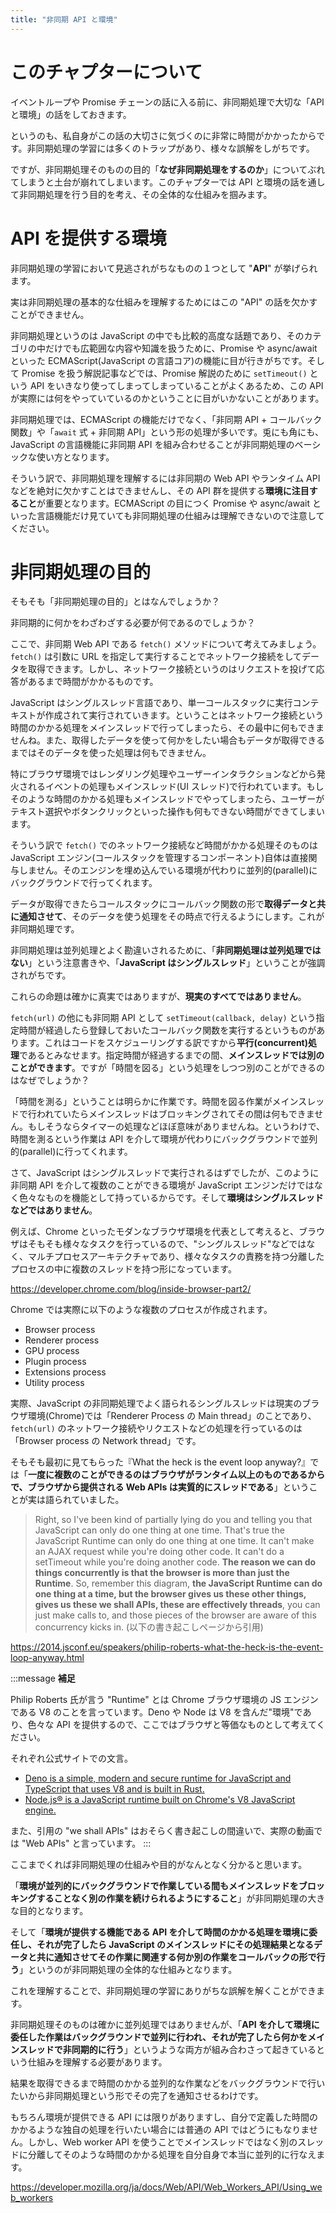 ```yaml
---
title: "非同期 API と環境"
---
```


# このチャプターについて
イベントループや Promise チェーンの話に入る前に、非同期処理で大切な「API と環境」の話をしておきます。

というのも、私自身がこの話の大切さに気づくのに非常に時間がかかったからです。非同期処理の学習には多くのトラップがあり、様々な誤解をしがちです。

ですが、非同期処理そのものの目的「**なぜ非同期処理をするのか**」についてぶれてしまうと土台が崩れてしまいます。このチャプターでは API と環境の話を通して非同期処理を行う目的を考え、その全体的な仕組みを掴みます。

# API を提供する環境
非同期処理の学習において見逃されがちなものの１つとして "**API**" が挙げられます。

実は非同期処理の基本的な仕組みを理解するためにはこの "API" の話を欠かすことができません。

非同期処理というのは JavaScript の中でも比較的高度な話題であり、そのカテゴリの中だけでも広範囲な内容や知識を扱うために、Promise や async/await といった ECMAScript(JavaScript の言語コア)の機能に目が行きがちです。そして Promise を扱う解説記事などでは、Promise 解説のために `setTimeout()` という API をいきなり使ってしまってしまっていることがよくあるため、この API が実際には何をやっていているのかということに目がいかないことがあります。

非同期処理では、ECMAScript の機能だけでなく、「非同期 API + コールバック関数」や「`await` 式 + 非同期 API」という形の処理が多いです。兎にも角にも、JavaScript の言語機能に非同期 API を組み合わせることが非同期処理のベーシックな使い方となります。

そういう訳で、非同期処理を理解するには非同期の Web API やランタイム API などを絶対に欠かすことはできませんし、その API 群を提供する**環境に注目すること**が重要となります。ECMAScript の目につく Promise や async/await といった言語機能だけ見ていても非同期処理の仕組みは理解できないので注意してください。

# 非同期処理の目的
そもそも「非同期処理の目的」とはなんでしょうか？

非同期的に何かをわざわざする必要が何であるのでしょうか？

ここで、非同期 Web API である `fetch()` メソッドについて考えてみましょう。`fetch()` は引数に URL を指定して実行することでネットワーク接続をしてデータを取得できます。しかし、ネットワーク接続というのはリクエストを投げて応答があるまで時間がかかるものです。

JavaScript はシングルスレッド言語であり、単一コールスタックに実行コンテキストが作成されて実行されていきます。ということはネットワーク接続という時間のかかる処理をメインスレッドで行ってしまったら、その最中に何もできませんね。また、取得したデータを使って何かをしたい場合もデータが取得できるまではそのデータを使った処理は何もできません。

特にブラウザ環境ではレンダリング処理やユーザーインタラクションなどから発火されるイベントの処理もメインスレッド(UI スレッド)で行われています。もしそのような時間のかかる処理もメインスレッドでやってしまったら、ユーザーがテキスト選択やボタンクリックといった操作も何もできない時間ができてしまいます。

そういう訳で `fetch()` でのネットワーク接続など時間がかかる処理そのものは JavaScript エンジン(コールスタックを管理するコンポーネント)自体は直接関与しません。そのエンジンを埋め込んでいる環境が代わりに並列的(parallel)にバックグラウンドで行ってくれます。

データが取得できたらコールスタックにコールバック関数の形で**取得データと共に通知させて**、そのデータを使う処理をその時点で行えるようにします。これが非同期処理です。

非同期処理は並列処理とよく勘違いされるために、「**非同期処理は並列処理ではない**」という注意書きや、「**JavaScript はシングルスレッド**」ということが強調されがちです。

これらの命題は確かに真実ではありますが、**現実のすべてではありません**。

`fetch(url)` の他にも非同期 API として `setTimeout(callback, delay)` という指定時間が経過したら登録しておいたコールバック関数を実行するというものがあります。これはコードをスケジューリングする訳ですから**平行(concurrent)処理**であるとみなせます。指定時間が経過するまでの間、**メインスレッドでは別のことができます**。ですが「時間を図る」という処理をしつつ別のことができるのはなぜでしょうか？

「時間を測る」ということは明らかに作業です。時間を図る作業がメインスレッドで行われていたらメインスレッドはブロッキングされてその間は何もできません。もしそうならタイマーの処理などほぼ意味がありませんね。というわけで、時間を測るという作業は API を介して環境が代わりにバックグラウンドで並列的(parallel)に行ってくれます。

さて、JavaScript はシングルスレッドで実行されるはずでしたが、このように非同期 API を介して複数のことができる環境が JavaScript エンジンだけではなく色々なものを機能として持っているからです。そして**環境はシングルスレッドなどではありません**。

例えば、Chrome といったモダンなブラウザ環境を代表として考えると、ブラウザはそもそも様々なタスクを行っているので、"シングルスレッド"などではなく、マルチプロセスアーキテクチャであり、様々なタスクの責務を持つ分離したプロセスの中に複数のスレッドを持つ形になっています。

https://developer.chrome.com/blog/inside-browser-part2/

Chrome では実際に以下のような複数のプロセスが作成されます。
- Browser process
- Renderer process
- GPU process
- Plugin process
- Extensions process
- Utility process

実際、JavaScript の非同期処理でよく語られるシングルスレッドは現実のブラウザ環境(Chrome)では「Renderer Process の Main thread」のことであり、`fetch(url)` のネットワーク接続やリクエストなどの処理を行っているのは「Browser process の Network thread」です。

そもそも最初に見てもらった『What the heck is the event loop anyway?』では「**一度に複数のことができるのはブラウザがランタイム以上のものであるからで、ブラウザから提供される Web APIs は実質的にスレッドである**」ということが実は語られていました。

>Right, so I've been kind of partially lying do you and telling you that JavaScript can only do one thing at one time. That's true the JavaScript Runtime can only do one thing at one time. It can't make an AJAX request while you're doing other code. It can't do a setTimeout while you're doing another code. **The reason we can do things concurrently is that the browser is more than just the Runtime**. So, remember this diagram, **the JavaScript Runtime can do one thing at a time, but the browser gives us these other things, gives us these we shall APIs, these are effectively threads**, you can just make calls to, and those pieces of the browser are aware of this concurrency kicks in.
>(以下の書き起こしページから引用)

https://2014.jsconf.eu/speakers/philip-roberts-what-the-heck-is-the-event-loop-anyway.html

:::message
**補足** 

Philip Roberts 氏が言う "Runtime" とは Chrome ブラウザ環境の JS エンジンである V8 のことを言っています。Deno や Node は V8 を含んだ"環境"であり、色々な API を提供するので、ここではブラウザと等価なものとして考えてください。

それぞれ公式サイトでの文言。
- [Deno is a simple, modern and secure runtime for JavaScript and TypeScript that uses V8 and is built in Rust.](https://deno.land)
- [Node.js® is a JavaScript runtime built on Chrome's V8 JavaScript engine.](https://nodejs.org/en/)

また、引用の "we shall APIs" はおそらく書き起こしの間違いで、実際の動画では "Web APIs" と言っています。
:::

ここまでくれば非同期処理の仕組みや目的がなんとなく分かると思います。

「**環境が並列的にバックグラウンドで作業している間もメインスレッドをブロッキングすることなく別の作業を続けられるようにすること**」が非同期処理の大きな目的となります。

そして「**環境が提供する機能である API を介して時間のかかる処理を環境に委任し、それが完了したら JavaScript のメインスレッドにその処理結果となるデータと共に通知させてその作業に関連する何か別の作業をコールバックの形で行う**」というのが非同期処理の全体的な仕組みとなります。

これを理解することで、非同期処理の学習にありがちな誤解を解くことができます。

非同期処理そのものは確かに並列処理ではありませんが、「**API を介して環境に委任した作業はバックグラウンドで並列に行われ、それが完了したら何かをメインスレッドで非同期的に行う**」というような両方が組み合わさって起きているという仕組みを理解する必要があります。

結果を取得できるまで時間のかかる並列的な作業などをバックグラウンドで行いたいから非同期処理という形でその完了を通知させるわけです。

もちろん環境が提供できる API には限りがありますし、自分で定義した時間のかかるような独自の処理を行いたい場合には普通の API ではどうにもなりません。しかし、Web worker API を使うことでメインスレッドではなく別のスレッドに分離してそのような時間のかかる処理を自分自身で本当に並列的に行なえます。

https://developer.mozilla.org/ja/docs/Web/API/Web_Workers_API/Using_web_workers

